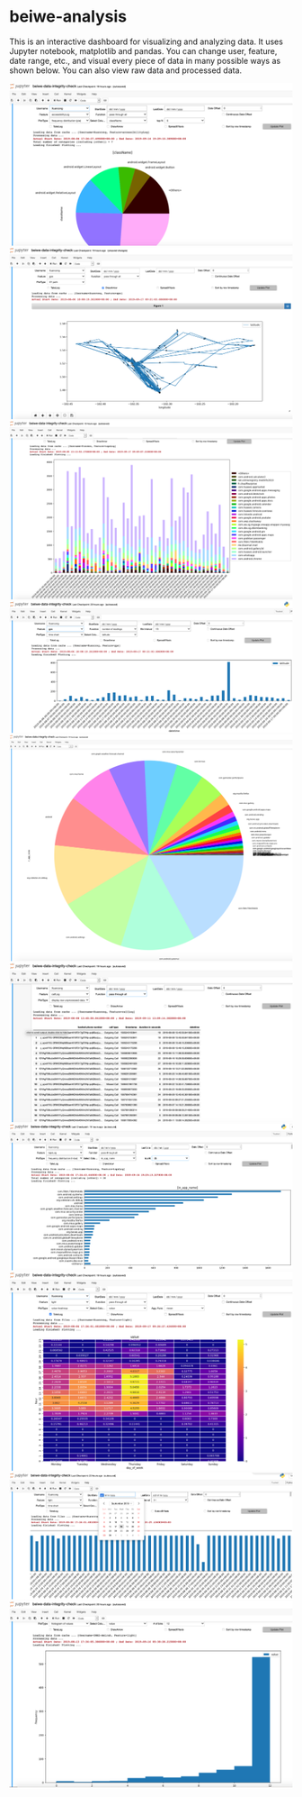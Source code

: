 # beiwe-analysis
This is an interactive dashboard for visualizing and analyzing data. It uses Jupyter notebook, matplotlib and pandas. 
You can change user, feature, date range, etc., and visual every piece of data in many possible ways as shown below. You can also view raw data and processed data.

![01](/img/01.png)
![02](/img/02.png)
![03](/img/03.png)
![04](/img/04.png)
![05](/img/05.png)
![06](/img/06.png)
![07](/img/07.png)
![08](/img/08.png)
![09](/img/09.png)
![10](/img/10.png)
